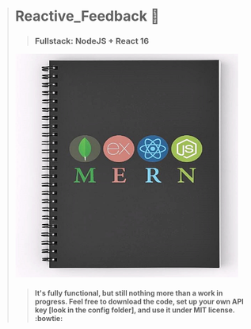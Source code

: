 > # Reactive_Feedback :email:
> > ### Fullstack: NodeJS + React 16
> <img src="https://github.com/BiggaHD/Reactive_Feedback/blob/master/MERN_stack.JPG" height="450" width="450">
>
> > #### It's fully functional, but still nothing more than a work in progress. Feel free to download the code, set up your own API key [look in the config folder], and use it under MIT license. :bowtie:
